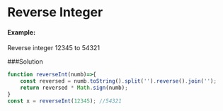 # Reverse Integer

#### Example:
Reverse integer 12345 to 54321

###Solution
```javascript
function reverseInt(numb)=>{
    const reversed = numb.toString().split('').reverse().join('');
    return reversed * Math.sign(numb);
}
const x = reverseInt(12345); //54321
```
